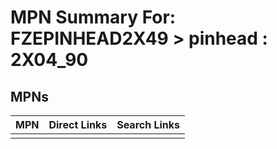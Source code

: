 



# MPN Summary For: FZEPINHEAD2X49 > pinhead : 2X04_90

## MPNs
  

|MPN|Direct Links|Search Links|
| :--- | :--- | :--- |
||||
